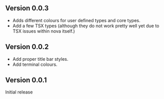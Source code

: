 ## Version 0.0.3

- Adds different colours for user defined types and core types.
- Add a few TSX types (although they do not work pretty well yet due to TSX issues within nova itself.)

## Version 0.0.2

- Add proper title bar styles.
- Add terminal colours.

## Version 0.0.1

Initial release
